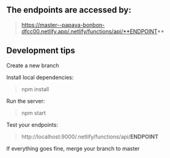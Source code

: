 ## The endpoints are accessed by:
> https://master--papaya-bonbon-dfcc00.netlify.app/.netlify/functions/api/**ENDPOINT**

## Development tips

Create a new branch

Install local dependencies:
> npm install

Run the server:
> npm start

Test your endpoints:
> http://localhost:9000/.netlify/functions/api/**ENDPOINT**

If everything goes fine, merge your branch to master